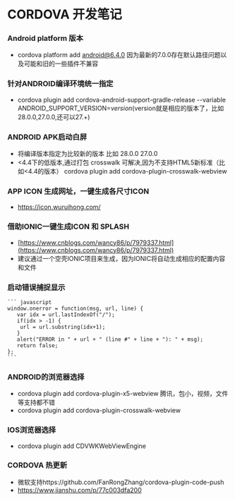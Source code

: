 # CORDOVA 开发笔记

### Android platform 版本
* cordova platform add android@6.4.0  因为最新的7.0.0存在默认路径问题以及可能和旧的一些插件不兼容


### 针对ANDROID编译环境统一指定
* cordova plugin add cordova-android-support-gradle-release --variable ANDROID_SUPPORT_VERSION=$version
($version就是相应的版本了，比如28.0.0,27.0.0,还可以27.+)

### ANDROID APK启动白屏
* 将编译版本指定为比较新的版本  比如 28.0.0   27.0.0
* <4.4下的低版本,通过打包 crosswalk 可解决,因为不支持HTML5新标准（比如<4.4的版本）
cordova plugin add cordova-plugin-crosswalk-webview


### APP ICON 生成网址，一键生成各尺寸ICON
* https://icon.wuruihong.com/


### 借助IONIC一键生成ICON 和 SPLASH
* [https://www.cnblogs.com/wancy86/p/7979337.html](https://www.cnblogs.com/wancy86/p/7979337.html)
* 建议通过一个空壳IONIC项目来生成，因为IONIC将自动生成相应的配置内容和文件

### 启动错误捕捉显示

    ``` javascript
    window.onerror = function(msg, url, line) {  
       var idx = url.lastIndexOf("/");  
       if(idx > -1) {  
        url = url.substring(idx+1);  
       }  
       alert("ERROR in " + url + " (line #" + line + "): " + msg);  
       return false;  
    };
    ```
### ANDROID的浏览器选择
* cordova plugin add cordova-plugin-x5-webview   腾讯，包小，视频，文件等支持都不错
* cordova plugin add cordova-plugin-crosswalk-webview

### IOS浏览器选择
* cordova plugin add CDVWKWebViewEngine

### CORDOVA 热更新
* 微软支持https://github.com/FanRongZhang/cordova-plugin-code-push
* https://www.jianshu.com/p/77c003dfa200

